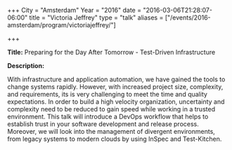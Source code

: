 +++
City = "Amsterdam"
Year = "2016"
date = "2016-03-06T21:28:07-06:00"
title = "Victoria Jeffrey"
type = "talk"
aliases = ["/events/2016-amsterdam/program/victoriajeffrey/"]

+++

<div class="col-12">
<p><strong>Title:</strong> Preparing for the Day After Tomorrow - Test-Driven Infrastructure</p>

<p><strong>Description:</strong></p>

<p>With infrastructure and application automation, we have gained the tools to change systems rapidly. However, with increased project size, complexity, and requirements, its is very challenging to meet the time and quality expectations. In order to build a high velocity organization, uncertainty and complexity need to be reduced to gain speed while working in a trusted environment. This talk will introduce a DevOps workflow that helps to establish trust in your software development and release process. Moreover, we will look into the management of divergent environments, from legacy systems to modern clouds by using InSpec and Test-Kitchen.</p>

</div>
